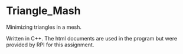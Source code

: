 # Triangle_Mash
Minimizing triangles in a mesh. 

Written in C++. The html documents are used in the program but were provided by RPI for this assignment. 
